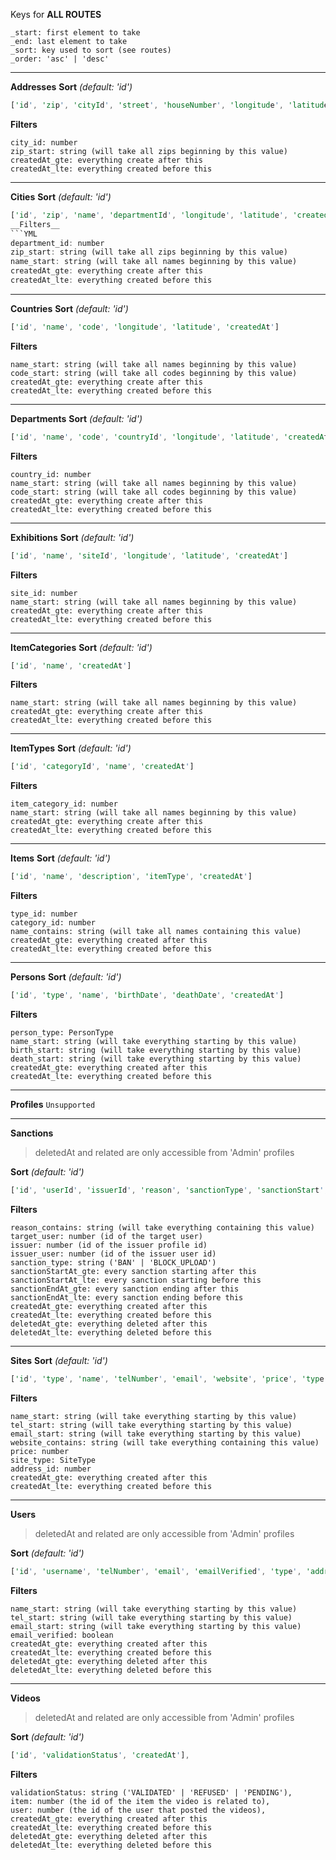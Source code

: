 Keys for **ALL ROUTES**
```YML
_start: first element to take
_end: last element to take
_sort: key used to sort (see routes)
_order: 'asc' | 'desc'
```

---

**Addresses**
__Sort__ _(default: 'id')_
```Rust
['id', 'zip', 'cityId', 'street', 'houseNumber', 'longitude', 'latitude', 'createdAt']
```
__Filters__
```YML
city_id: number
zip_start: string (will take all zips beginning by this value)
createdAt_gte: everything create after this
createdAt_lte: everything created before this
```

---

**Cities**
__Sort__ _(default: 'id')_
```Rust
['id', 'zip', 'name', 'departmentId', 'longitude', 'latitude', 'createdAt']```
__Filters__
```YML
department_id: number
zip_start: string (will take all zips beginning by this value)
name_start: string (will take all names beginning by this value)
createdAt_gte: everything create after this
createdAt_lte: everything created before this
```

---

**Countries**
__Sort__ _(default: 'id')_
```Rust
['id', 'name', 'code', 'longitude', 'latitude', 'createdAt']
```
__Filters__
```YML
name_start: string (will take all names beginning by this value)
code_start: string (will take all codes beginning by this value)
createdAt_gte: everything create after this
createdAt_lte: everything created before this
```

---

**Departments**
__Sort__ _(default: 'id')_
```Rust
['id', 'name', 'code', 'countryId', 'longitude', 'latitude', 'createdAt']
```
__Filters__
```YML
country_id: number
name_start: string (will take all names beginning by this value)
code_start: string (will take all codes beginning by this value)
createdAt_gte: everything create after this
createdAt_lte: everything created before this
```

---

**Exhibitions**
__Sort__ _(default: 'id')_
```Rust
['id', 'name', 'siteId', 'longitude', 'latitude', 'createdAt']
```
__Filters__
```YML
site_id: number
name_start: string (will take all names beginning by this value)
createdAt_gte: everything create after this
createdAt_lte: everything created before this
```

---

**ItemCategories**
__Sort__ _(default: 'id')_
```Rust
['id', 'name', 'createdAt']
```
__Filters__
```YML
name_start: string (will take all names beginning by this value)
createdAt_gte: everything create after this
createdAt_lte: everything created before this
```

---

**ItemTypes**
__Sort__ _(default: 'id')_
```Rust
['id', 'categoryId', 'name', 'createdAt']
```
__Filters__
```YML
item_category_id: number
name_start: string (will take all names beginning by this value)
createdAt_gte: everything create after this
createdAt_lte: everything created before this
```

---

**Items**
__Sort__ _(default: 'id')_
```Rust
['id', 'name', 'description', 'itemType', 'createdAt']
```
__Filters__
```YML
type_id: number
category_id: number
name_contains: string (will take all names containing this value)
createdAt_gte: everything created after this
createdAt_lte: everything created before this
```

---

**Persons**
__Sort__ _(default: 'id')_
```Rust
['id', 'type', 'name', 'birthDate', 'deathDate', 'createdAt']
```
__Filters__
```YML
person_type: PersonType
name_start: string (will take everything starting by this value)
birth_start: string (will take everything starting by this value)
death_start: string (will take everything starting by this value)
createdAt_gte: everything created after this
createdAt_lte: everything created before this
```

---

**Profiles**
```Unsupported```

---

**Sanctions**
> deletedAt and related are only accessible from 'Admin' profiles

__Sort__ _(default: 'id')_
```Rust
['id', 'userId', 'issuerId', 'reason', 'sanctionType', 'sanctionStart', 'sanctionEnd', 'createdAt', 'updatedAt']
```
__Filters__
```YML
reason_contains: string (will take everything containing this value)
target_user: number (id of the target user)
issuer: number (id of the issuer profile id)
issuer_user: number (id of the issuer user id)
sanction_type: string ('BAN' | 'BLOCK_UPLOAD')
sanctionStartAt_gte: every sanction starting after this
sanctionStartAt_lte: every sanction starting before this
sanctionEndAt_gte: every sanction ending after this
sanctionEndAt_lte: every sanction ending before this
createdAt_gte: everything created after this
createdAt_lte: everything created before this
deletedAt_gte: everything deleted after this
deletedAt_lte: everything deleted before this
```

---

**Sites**
__Sort__ _(default: 'id')_
```Rust
['id', 'type', 'name', 'telNumber', 'email', 'website', 'price', 'type', 'addressId', 'createdAt']
```
__Filters__
```YML
name_start: string (will take everything starting by this value)
tel_start: string (will take everything starting by this value)
email_start: string (will take everything starting by this value)
website_contains: string (will take everything containing this value)
price: number
site_type: SiteType
address_id: number
createdAt_gte: everything created after this
createdAt_lte: everything created before this
```

---

**Users**
> deletedAt and related are only accessible from 'Admin' profiles

__Sort__ _(default: 'id')_
```Rust
['id', 'username', 'telNumber', 'email', 'emailVerified', 'type', 'addressId', 'createdAt', 'deletedAt']
```
__Filters__
```YML
name_start: string (will take everything starting by this value)
tel_start: string (will take everything starting by this value)
email_start: string (will take everything starting by this value)
email_verified: boolean
createdAt_gte: everything created after this
createdAt_lte: everything created before this
deletedAt_gte: everything deleted after this
deletedAt_lte: everything deleted before this
```

---

**Videos**
> deletedAt and related are only accessible from 'Admin' profiles

__Sort__ _(default: 'id')_
```Rust
['id', 'validationStatus', 'createdAt'],
```
__Filters__
```YML
validationStatus: string ('VALIDATED' | 'REFUSED' | 'PENDING'),
item: number (the id of the item the video is related to),
user: number (the id of the user that posted the videos),
createdAt_gte: everything created after this
createdAt_lte: everything created before this
deletedAt_gte: everything deleted after this
deletedAt_lte: everything deleted before this
```
